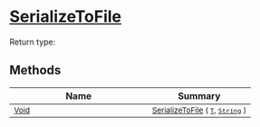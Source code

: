 # [SerializeToFile](./NetCoreSerializationHelper-100664083.md)


Return type:
## Methods

| Name | Summary | 
| --- | --- | 
| <sub>[Void](https://docs.microsoft.com/en-us/dotnet/api/System.Void)</sub><img width=200/>| <sub>[SerializeToFile](./NetCoreSerializationHelper-100664083.md) ( [`T`](./NetCoreSerializationHelper-100664083.md), [`String`](https://docs.microsoft.com/en-us/dotnet/api/System.String) )</sub>| <br>


